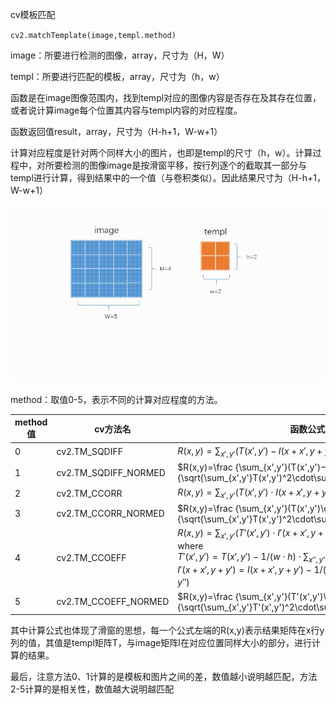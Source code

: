 cv模板匹配

`cv2.matchTemplate(image,templ.method)`

image：所要进行检测的图像，array，尺寸为（H，W）

templ：所要进行匹配的模板，array，尺寸为（h，w）

函数是在image图像范围内，找到templ对应的图像内容是否存在及其存在位置，或者说计算image每个位置其内容与templ内容的对应程度。

函数返回值result，array，尺寸为（H-h+1，W-w+1）

计算对应程度是针对两个同样大小的图片，也即是templ的尺寸（h，w）。计算过程中，对所要检测的图像image是按滑窗平移，按行列逐个的截取其一部分与templ进行计算，得到结果中的一个值（与卷积类似）。因此结果尺寸为（H-h+1，W-w+1）

![matchTemplate.gif](auxiliary/matchTemplate.gif)

method：取值0-5，表示不同的计算对应程度的方法。

| method值 | cv方法名                | 函数公式                                                                                                                                                                                    |
| ------- | -------------------- | --------------------------------------------------------------------------------------------------------------------------------------------------------------------------------------- |
| 0       | cv2.TM_SQDIFF        | $R(x,y)=\sum_{x',y'}(T(x',y')−I(x+x',y+y'))^2$                                                                                                                                          |
| 1       | cv2.TM_SQDIFF_NORMED | $R(x,y)=\frac {\sum_{x',y'}(T(x',y')−I(x+x',y+y'))^2}{\sqrt{\sum_{x',y'}T(x',y')^2\cdot\sum_{x',y'}I(x+x',y+y')^2}}$                                                                    |
| 2       | cv2.TM_CCORR         | $R(x,y)=\sum_{x',y'}(T(x',y')\cdot I(x+x',y+y'))$                                                                                                                                       |
| 3       | cv2.TM_CCORR_NORMED  | $R(x,y)=\frac {\sum_{x',y'}(T(x',y')\cdot I(x+x',y+y'))}{\sqrt{\sum_{x',y'}T(x',y')^2\cdot\sum_{x',y'}I(x+x',y+y')^2}}$                                                                 |
| 4       | cv2.TM_CCOEFF        | $R(x,y)=\sum_{x',y'}(T'(x',y')\cdot I'(x+x',y+y'))$<br/>where<br/>$T'(x',y')=T(x',y')−1/(w⋅h)⋅∑_{x'',y''}T(x'',y'')$<br/>$I'(x+x',y+y')=I(x+x',y+y')−1/(w⋅h)⋅∑_{x'',y''}I(x+x'',y+y'')$ |
| 5       | cv2.TM_CCOEFF_NORMED | $R(x,y)=\frac {\sum_{x',y'}(T'(x',y')\cdot I'(x+x',y+y'))}{\sqrt{\sum_{x',y'}T'(x',y')^2\cdot\sum_{x',y'}I'(x+x',y+y')^2}}$                                                             |

其中计算公式也体现了滑窗的思想，每一个公式左端的R(x,y)表示结果矩阵在x行y列的值，其值是templ矩阵T，与image矩阵I在对应位置同样大小的部分，进行计算的结果。

最后，注意方法0、1计算的是模板和图片之间的差，数值越小说明越匹配，方法2-5计算的是相关性，数值越大说明越匹配
